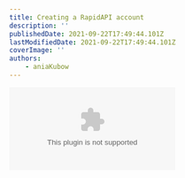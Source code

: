 ```yaml
---
title: Creating a RapidAPI account
description: ''
publishedDate: 2021-09-22T17:49:44.101Z
lastModifiedDate: 2021-09-22T17:49:44.101Z
coverImage: ''
authors:
    - aniaKubow
---
```


<Embed
	type="youtube"
	url="https://youtu.be/GK4Pl-GmPHk?t=224"
	title="Creating a RapidAPI account"
/>
